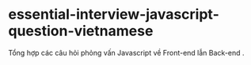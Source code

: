 # essential-interview-javascript-question-vietnamese
Tổng hợp các câu hỏi phỏng vấn Javascript về Front-end lẫn Back-end .
